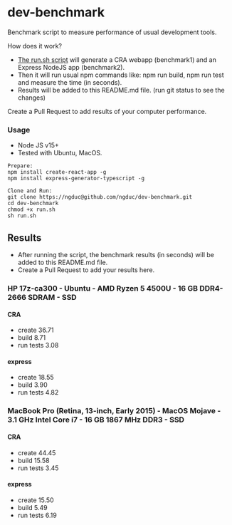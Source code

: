 # dev-benchmark

Benchmark script to measure performance of usual development tools.

How does it work?

- [The run.sh script](./run.sh) will generate a CRA webapp (benchmark1) and an Express NodeJS app (benchmark2).
- Then it will run usual npm commands like: npm run build, npm run test and measure the time (in seconds).
- Results will be added to this README.md file. (run git status to see the changes)

Create a Pull Request to add results of your computer performance.

### Usage

- Node JS v15+
- Tested with Ubuntu, MacOS.

```
Prepare:
npm install create-react-app -g
npm install express-generator-typescript -g

Clone and Run:
git clone https://ngduc@github.com/ngduc/dev-benchmark.git
cd dev-benchmark
chmod +x run.sh
sh run.sh
```

## Results

- After running the script, the benchmark results (in seconds) will be added to this README.md file.
- Create a Pull Request to add your results here.

### HP 17z-ca300 - Ubuntu - AMD Ryzen 5 4500U - 16 GB DDR4-2666 SDRAM - SSD

#### CRA

- create
  36.71
- build
  8.71
- run tests
  3.08

#### express

- create
  18.55
- build
  3.90
- run tests
  4.82

### MacBook Pro (Retina, 13-inch, Early 2015) - MacOS Mojave - 3.1 GHz Intel Core i7 - 16 GB 1867 MHz DDR3 - SSD

#### CRA

- create
  44.45
- build
  15.58
- run tests
  3.45

#### express

- create
  15.50
- build
  5.49
- run tests
  6.19
